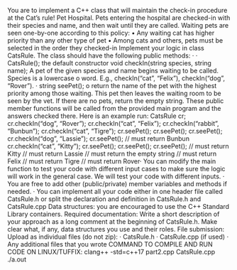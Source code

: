 You are to implement a C++ class that will maintain the check-in procedure at the Cat’s rule! Pet Hospital. Pets entering the hospital are checked-in with their species and name, and then wait until they are called. Waiting pets are seen one-by-one according to this policy:
• Any waiting cat has higher priority than any other type of pet
• Among cats and others, pets must be selected in the order they checked-in
Implement your logic in class CatsRule. The class should have the following public methods:
·
·
CatsRule(); the default constructor
void checkIn(string species, string name);
A pet of the given species and name begins waiting to be called. Species is a lowercase
o
word. E.g., checkIn(“cat”, “Felix”), checkIn(“dog”, “Rover”).
· string seePet();
o return the name of the pet with the highest priority among those waiting. This pet then leaves the waiting room to be seen by the vet. If there are no pets, return the empty string.
These public member functions will be called from the provided main program and the answers checked there. Here is an example run:
CatsRule cr;
cr.checkIn(“dog”, “Rover”); cr.checkIn(“cat”, “Felix”); cr.checkIn(“rabbit”, “Bunbun”); cr.checkIn(“cat”, “Tigre”);
cr.seePet();
cr.seePet();
cr.seePet();
cr.checkIn(“dog”, “Lassie”); cr.seePet(); // must return Bunbun cr.checkIn(“cat”, “Kitty”);
cr.seePet(); cr.seePet(); cr.seePet();
// must return Kitty
// must return Lassie
// must return the empty string
// must return Felix // must return Tigre // must return Rover· You can modify the main function to test your code with different input cases to make sure the logic will work in the general case. We will test your code with different inputs.
· You are free to add other (public/private) member variables and methods if needed.
· You can implement all your code either in one header file called CatsRule.h or split the declaration and definition in CatsRule.h and CatsRule.cpp
Data structures: you are encouraged to use the C++ Standard Library containers. Required documentation: Write a short description of your approach as a long comment at
the beginning of CatsRule.h. Make clear what, if any, data structures you use and their roles. File submission: Upload as individual files (do not zip):
· CatsRule.h
· CatsRule.cpp (if used)
· Any additional files that you wrote
COMMAND TO COMPILE AND RUN CODE ON LINUX/TUFFIX:
clang++ -std=c++17 part2.cpp CatsRule.cpp ./a.out
